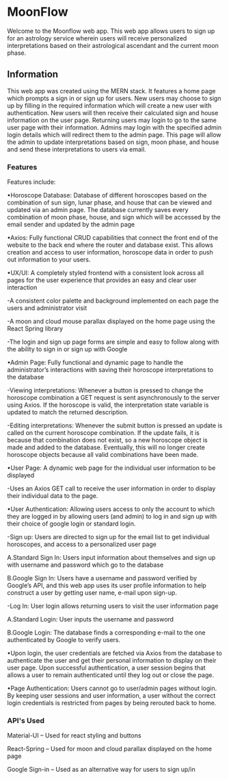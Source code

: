 # MoonFlow

Welcome to the Moonflow web app. 
This web app allows users to sign up for an astrology service wherein users will receive personalized interpretations based on their astrological ascendant and the current moon phase. 

## Information

This web app was created using the MERN stack. It features a home page which prompts a sign in or sign up for users. New users may choose to sign up by filling in the required information which will create a new user with authentication. New users will then receive their calculated sign and house information on the user page. Returning users may login to go to the same user page with their information. Admins may login with the specified admin login details which will redirect them to the admin page. This page will allow the admin to update interpretations based on sign, moon phase, and house and send these interpretations to users via email. 

### Features

Features include:

  •Horoscope Database:  Database of different horoscopes based on the combination of sun sign, lunar phase, and house that can be viewed and updated via an admin page. The database currently saves every combination of moon phase, house, and sign which will be accessed by the email sender and updated by the admin page
  
  •Axios: Fully functional CRUD capabilities that connect the front end of the website to the back end where the router and database exist. This allows creation and access to user information, horoscope data in order to push out information to your users.

  •UX/UI: A completely styled frontend with a consistent look across all pages for the user experience that provides an easy and clear user interaction
  
   -A consistent color palette and background implemented on each page the users and administrator visit
     
   -A moon and cloud mouse parallax displayed on the home page using the React Spring library
     
   -The login and sign up page forms are simple and easy to follow along with the ability to sign in or sign up with Google
   
  •Admin Page: Fully functional and dynamic page to handle the administrator’s interactions with saving their horoscope interpretations to the database
  
   -Viewing interpretations: Whenever a button is pressed to change the horoscope combination a GET request is sent asynchronously to the server using Axios. If the horoscope is valid, the interpretation state variable is updated to match the returned description. 
     
   -Editing interpretations: Whenever the submit button is pressed an update is called on the current horoscope combination. If the update fails, it is because that combination does not exist, so a new horoscope object is made and added to the database. Eventually, this will no longer create horoscope objects because all valid combinations have been made.
     

  •User Page: A dynamic web page for the individual user information to be displayed
   
   -Uses an Axios GET call to receive the user information in order to display their individual data to the page.

   •User Authentication: Allowing users access to only the account to which they are logged in by allowing users (and admin) to log in and sign up with their choice of google login or standard login.  
   
   -Sign up: Users are directed to sign up for the email list to get individual horoscopes, and access to a personalized user page
   
   A.Standard Sign In: Users input information about themselves and sign up with username and password which go to the database
		
   B.Google Sign In: Users have a username and password verified by Google’s API, and this web app uses its user profile information to help construct a user by getting user name, e-mail upon sign-up.

   -Log In: User login allows returning users to visit the user information page
   
   A.Standard Login: User inputs the username and password
		
   B.Google Login: The database finds a corresponding e-mail to the one authenticated by Google to verify users. 
		
•Upon login, the user credentials are fetched via Axios from the database to authenticate the user and get their personal information to display on their user page.  Upon successful authentication, a user session begins that allows a user to remain authenticated until they log out or close the page.  

•Page Authentication: Users cannot go to user/admin pages without login. By keeping user sessions and user information, a user without the correct login credentials is restricted from pages by being rerouted back to home.


### API's Used

Material-UI – Used for react styling and buttons

React-Spring – Used for moon and cloud parallax displayed on the home page

Google Sign-in – Used as an alternative way for users to sign up/in

